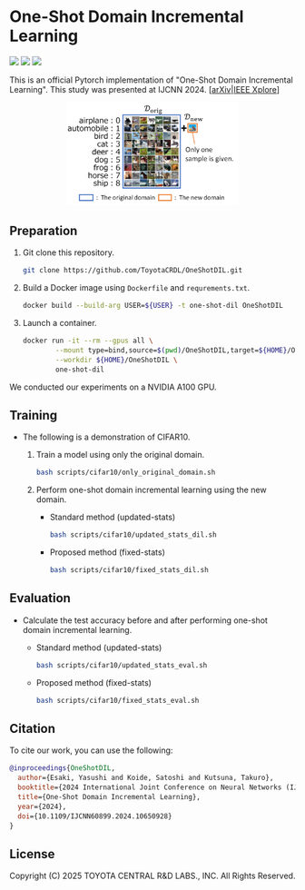 # One-Shot Domain Incremental Learning

<p align="left">
    <a href="https://developer.nvidia.com/cuda-11-3-1-download-archive" alt="CUDA">
        <img src="https://img.shields.io/badge/CUDA-v11.3.1-green?logo=nvidia" /></a>
    <a href="https://www.python.org/downloads/release/python-3810/" alt="Python">
        <img src="https://img.shields.io/badge/Python-v3.8.10-blue?logo=python" /></a>
    <a href="https://pypi.org/project/torch/1.11.0/" alt="Pytorch">
        <img src="https://img.shields.io/badge/PyTorch-v1.11.0-red?logo=pytorch" /></a>
</p>

This is an official Pytorch implementation of "One-Shot Domain Incremental Learning".
This study was presented at IJCNN 2024. [[arXiv](https://doi.org/10.48550/arXiv.2403.16707)|[IEEE Xplore](https://doi.org/10.1109/IJCNN60899.2024.10650928)]

<div align="center">
<img alt="overview" src="./overview.png" title="overview" width="60%">
</div>

## Preparation

1. Git clone this repository.
   
    ```bash
    git clone https://github.com/ToyotaCRDL/OneShotDIL.git
    ```

2. Build a Docker image using `Dockerfile` and `requrements.txt`.

    ```bash
    docker build --build-arg USER=${USER} -t one-shot-dil OneShotDIL
    ```

3. Launch a container.

    ```bash
    docker run -it --rm --gpus all \
            --mount type=bind,source=$(pwd)/OneShotDIL,target=${HOME}/OneShotDIL \
            --workdir ${HOME}/OneShotDIL \
            one-shot-dil
    ```

We conducted our experiments on a NVIDIA A100 GPU.


## Training

- The following is a demonstration of CIFAR10.

    1. Train a model using only the original domain.

        ```bash
        bash scripts/cifar10/only_original_domain.sh
        ```

    2. Perform one-shot domain incremental learning using the new domain.

        - Standard method (updated-stats)

            ```bash
            bash scripts/cifar10/updated_stats_dil.sh
            ```
      
        - Proposed method (fixed-stats)

            ```bash
            bash scripts/cifar10/fixed_stats_dil.sh
            ```

## Evaluation

- Calculate the test accuracy before and after performing one-shot domain incremental learning.

    - Standard method (updated-stats)

        ```bash
        bash scripts/cifar10/updated_stats_eval.sh
        ```

    - Proposed method (fixed-stats)
  
        ```bash
        bash scripts/cifar10/fixed_stats_eval.sh
        ```

## Citation

To cite our work, you can use the following:

```bibtex
@inproceedings{OneShotDIL,
  author={Esaki, Yasushi and Koide, Satoshi and Kutsuna, Takuro},
  booktitle={2024 International Joint Conference on Neural Networks (IJCNN)}, 
  title={One-Shot Domain Incremental Learning}, 
  year={2024},
  doi={10.1109/IJCNN60899.2024.10650928}
}
```


## License

Copyright (C) 2025 TOYOTA CENTRAL R&D LABS., INC. All Rights Reserved.